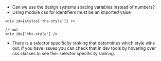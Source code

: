 - Can we use the design systems spacing variables instead of numbers?
- Using module css for identifiers must be an imported value 
```
<div id={styles['the-style']} />

// not 
<div id={'the-style'} />
```

- There is a selector specificity ranking that determines which style wins out, if you have issues you can check that in dev tools by hovering over css classes to see ther selector specificity ranking.
